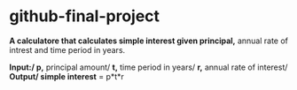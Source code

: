 # github-final-project
**A calculatore that calculates simple interest given principal,** annual rate of intrest and time period in years.  

**Input:/
  p,** principal amount/
  **t,** time period in years/
  **r,** annual rate of interest/
**Output/
  simple interest** = p&#42;t&#42;r
